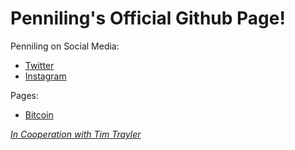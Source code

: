 # Penniling's Official Github Page!

Penniling on Social Media:
- [Twitter](https://twitter.com/PennPenniling)
- [Instagram](https://www.instagram.com/pennpenniling/)

Pages:
- [Bitcoin](https://penniling.github.io/index/bitcoin)


*[In Cooperation with Tim Trayler](htts://github.com/timtrayler)*
